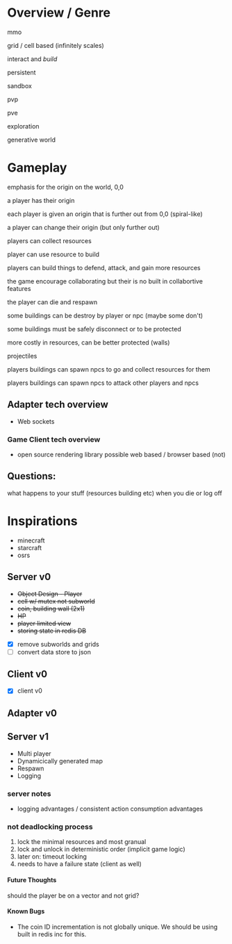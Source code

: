 # Overview / Genre
mmo

grid / cell based (infinitely scales)

interact and *build*

persistent

sandbox

pvp

pve

exploration

generative world

# Gameplay
emphasis for the origin on the world, 0,0

a player has their origin

each player is given an origin that is further out from 0,0 (spiral-like)

a player can change their origin (but only further out)

players can collect resources

player can use resource to build

players can build things to defend, attack, and gain more resources

the game encourage collaborating but their is no built in collabortive features

the player can die and respawn

some buildings can be destroy by player or npc (maybe some don't)

some buildings must be safely disconnect or to be protected

more costly in resources, can be better protected (walls)

projectiles

players buildings can spawn npcs to go and collect resources for them

players buildings can spawn npcs to attack other players and npcs

## Adapter tech overview
- Web sockets

### Game Client tech overview
- open source rendering library possible web based / browser based (not)

## Questions:
what happens to your stuff (resources building etc) when you die or log off

# Inspirations
- minecraft
- starcraft
- osrs


## Server v0
- ~~Object Design - Player~~
- ~~cell w/ mutex not subworld~~
- ~~coin, building wall (2x1)~~
- ~~HP~~
- ~~player limited view~~
- ~~storing state in redis DB~~
- [X] remove subworlds and grids
- [ ] convert data store to json

## Client v0
- [X] client v0

## Adapter v0

## Server v1
- Multi player
- Dynamicically generated map
- Respawn
- Logging

### server notes
- logging advantages / consistent action consumption advantages

### not deadlocking process
1. lock the minimal resources and most granual
2. lock and unlock in deterministic order (implicit game logic)
3. later on: timeout locking
4. needs to have a failure state (client as well)

#### Future Thoughts
should the player be on a vector and not grid?

#### Known Bugs
- The coin ID incrementation is not globally unique. We should be using built in redis inc for this.  
